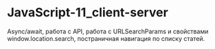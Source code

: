 # JavaScript-11_client-server
Async/await, работа с API, работа с URLSearchParams и свойствами window.location.search, постраничная навигация по списку статей.
